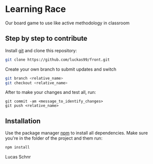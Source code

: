 # Learning Race

Our board game to use like active methodology in classroom

## Step by step to contribute
Install [git](https://br.atlassian.com/git/tutorials/install-git#windows) and clone this repository:
```bash
git clone https://github.com/luckas99/front.git
```
Create your own branch to submit updates and switch
```bash
git branch <relative_name>
git checkout <relative_name>
```
After to make your changes and test all, run:
```
git commit -am <message_to_identify_changes>
git push <relative_name>
```

## Installation
Use the package manager [npm](https://www.npmjs.com/get-npm) to install all dependencies.
Make sure you're in the folder of the project and them run:

```bash
npm install 
```

Lucas Schnr